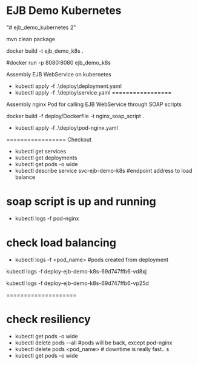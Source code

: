 EJB Demo Kubernetes
===========

"# ejb_demo_kubernetes 2" 

mvn clean package

docker build -t ejb_demo_k8s .

#docker run -p 8080:8080 ejb_demo_k8s

Assembly EJB WebService on kubernetes

- kubectl apply -f .\deploy\deployment.yaml 
- kubectl apply -f .\deploy\service.yaml
=================

Assembly nginx Pod for calling EJB WebService through SOAP scripts



docker build -f deploy/Dockerfile -t nginx_soap_script .

- kubectl apply -f .\deploy\pod-nginx.yaml


=================
Checkout

- kubectl get services
- kubectl get deployments
- kubectl get pods -o wide 
- kubectl describe service svc-ejb-demo-k8s #endpoint address to load balance

# soap script is up and running
- kubectl logs -f pod-nginx


# check load balancing
- kubectl logs -f <pod_name> #pods created from deployment 

kubectl logs -f deploy-ejb-demo-k8s-69d747ffb6-vd8xj

kubectl logs -f deploy-ejb-demo-k8s-69d747ffb6-vp25d

====================
# check resiliency
- kubectl get pods -o wide 
- kubectl delete pods --all  #pods will be back, except pod-nginx
- kubectl delete pods <pod_name> # downtime is really fast.. s
- kubectl get pods -o wide 
